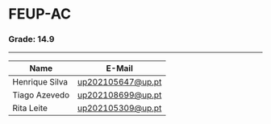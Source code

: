 # FEUP-AC

### Grade: 14.9

----

| Name             | E-Mail             |
| ---------------- | ------------------ |
| Henrique Silva   | up202105647@up.pt  |
| Tiago Azevedo    | up202108699@up.pt  |
| Rita Leite       | up202105309@up.pt  |
